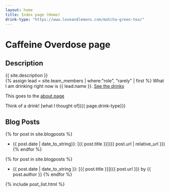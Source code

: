 ```yaml
---
layout: home
title: Index page (Home)
drink-type: "https://www.loveandlemons.com/matcha-green-tea/"
---  
```


# Caffeine Overdose page

## Description
{{ site.description }}  
{% assign lead = site.team_members | where:"role", "rarely" | first %}
What I am drinking right now is {{ lead.name }}.
[See the drinks](about#team)

This goes to the [about page](about)   

Think of a drink!  [what I thought of]({{ page.drink-type}})

## Blog Posts
{% for post in site.blogposts %}
- {{ post.date | date_to_string}}: [{{ post.title }}]({{ post.url | relative_url }})
{% endfor %}

{% for post in site.blogposts %}
- {{ post.date | date_to_string }}: [{{ post.title }}]({{ post.url }}) by {{ post.author }}
{% endfor %}

{% include post_list.html %}
